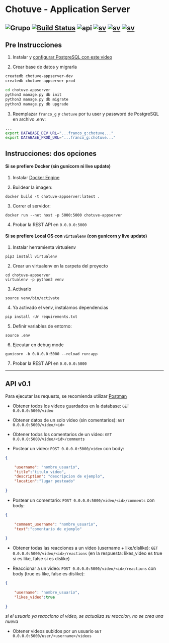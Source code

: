 # Chotuve - Application Server
![Grupo](https://img.shields.io/badge/grupo-11-blue) [![Build Status](https://travis-ci.com/Franco-Giordano/chotuve-appserver.svg?token=7zpnJJggDS7tTpxSzkvp&branch=master)](https://travis-ci.com/Franco-Giordano/chotuve-appserver)
![api](https://img.shields.io/badge/api-v0.1-blueviolet)
[![sv](https://img.shields.io/badge/view-media%20sv-important)](https://github.com/sebalogue/chotuve-mediaserver)
[![sv](https://img.shields.io/badge/view-auth%20sv-important)](https://github.com/santiagomariani/chotube-auth-server)
[![sv](https://img.shields.io/badge/view-android-important)](https://github.com/javier2409/Chotuve-Android)
--------------
## Pre Instrucciones

1. Instalar y [configurar PostgreSQL con este video](https://www.youtube.com/watch?v=-LwI4HMR_Eg)

2. Crear base de datos y migrarla
```bash
createdb chotuve-appserver-dev
createdb chotuve-appserver-prod

cd chotuve-appserver
python3 manage.py db init
python3 manage.py db migrate
python3 manage.py db upgrade
```

3. Reemplazar `franco_g` y `chotuve` por tu user y password de PostgreSQL en archivo .env:
```bash
...
export DATABASE_DEV_URL="...franco_g:chotuve..."
export DATABASE_PROD_URL="...franco_g:chotuve..."

```

## Instrucciones: dos opciones

#### Si se prefiere Docker (sin gunicorn ni live update)

1. Instalar [Docker Engine](https://docs.docker.com/engine/install/)

2. Buildear la imagen:
```
docker build -t chotuve-appserver:latest .
```

3. Correr el servidor:
```
docker run --net host -p 5000:5000 chotuve-appserver
```

4. Probar la REST API en `0.0.0.0:5000`

#### Si se prefiere Local OS con `virtualenv` (con gunicorn y live update)


1. Instalar herramienta virtualenv
```
pip3 install virtualenv
```

2. Crear un virtualenv en la carpeta del proyecto
```
cd chotuve-appserver
virtualenv -p python3 venv
```

3. Activarlo
```
source venv/bin/activate
```

4. Ya activado el venv, instalamos dependencias
```
pip install -Ur requirements.txt
```

5. Definir variables de entorno:
```
source .env
```


6. Ejecutar en debug mode
```
gunicorn -b 0.0.0.0:5000 --reload run:app
```

7. Probar la REST API en `0.0.0.0:5000`

---------------------------------------------


## API v0.1

Para ejecutar las requests, se recomienda utilizar [Postman](https://www.postman.com/downloads/)

- Obtener todos los videos guardados en la database:
`GET 0.0.0.0:5000/video`

- Obtener datos de un solo video (sin comentarios):
`GET 0.0.0.0:5000/video/<id>`

- Obtener todos los comentarios de un video:
`GET 0.0.0.0:5000/video/<id>/comments`

- Postear un video:
`POST 0.0.0.0:5000/video` con body:
```json
{
	
	"username": "nombre_usuario",
	"title":"titulo video",
	"description": "descripcion de ejemplo",
	"location":"lugar posteado"
	
}
```

- Postear un comentario:
`POST 0.0.0.0:5000/video/<id>/comments` con body:
```json
{
	
	"comment_username": "nombre_usuario",
	"text":"comentario de ejemplo"
	
}
```

- Obtener todas las reacciones a un video (username + like/dislike):
`GET 0.0.0.0:5000/video/<id>/reactions` (en la respuesta: likes_video es true si es like, false si es dislike)


- Reaccionar a un video:
`POST 0.0.0.0:5000/video/<id>/reactions` con body (true es like, false es dislike):
```json
{
	
	"username": "nombre_usuario",
	"likes_video":true
	
}
```
_si el usuario ya reacciono al video, se actualiza su reaccion, no se crea una nueva_

- Obtener videos subidos por un usuario
```GET 0.0.0.0:5000/user/<username>/videos```

